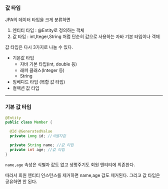 ### 값 타입

JPA의 데이터 타입을 크게 분류하면

1. 엔티티 타입 : @Entity로 정의하는 객체
2. 값 타입 : int,Iteger,String 처럼 단순히 값으로 사용하는 자바 기본 타입이나 객체

값 타입은 다시 3가지로 나눌 수 있다.

- 기본값 타입
  - 자바 기본 타입(int, double 등)
  - 래퍼 클래스(Integer 등)
  - String
- 임베디드 타입 (복합 값 타입)
- 컬렉션 값 타입

---
### 기본 값 타입

```java
@Entity
public class Member {

  @Id @GeneratedValue
  private Long id; //식별자값

  private String name; //값 타입
  private int age; //값 타입
}
```
`name,age` 속성은 식별자 값도 없고 생명주기도 회원 엔티티에 의존한다.

따라서 회원 엔티티 인스턴스를 제거하면 name,age 값도 제거된다. 그리고 값 타입은 공유하면 안 된다.
